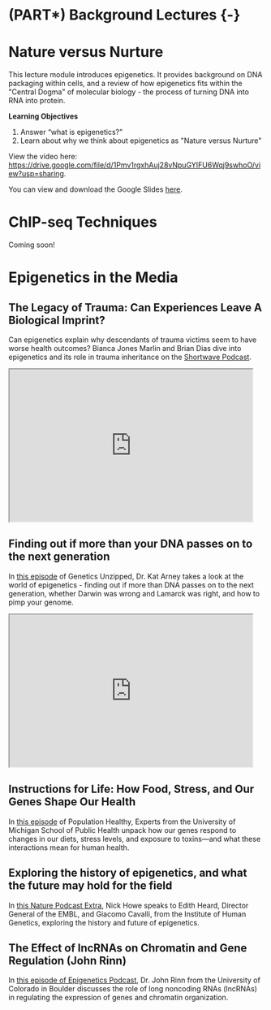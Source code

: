 # (PART\*) Background Lectures {-}

# Nature versus Nurture

This lecture module introduces epigenetics. It provides background on DNA packaging within cells, and a review of how epigenetics fits within the "Central Dogma" of molecular biology - the process of turning DNA into RNA into protein.

**Learning Objectives**

1. Answer “what is epigenetics?”
1. Learn about why we think about epigenetics as "Nature versus Nurture"

View the video here: https://drive.google.com/file/d/1Pmv1rgxhAuj28vNpuGYIFU6Wqj9swhoO/view?usp=sharing.

<!-- <iframe width="560" height="315" src="https://drive.google.com/file/d/1k1ruxiIQGj7U2G2RzE7NooopmSAURG_Q/view?usp=sharing" title="YouTube video player" frameborder="0" allow="accelerometer; autoplay; clipboard-write; encrypted-media; gyroscope; picture-in-picture" allowfullscreen></iframe> -->

You can view and download the Google Slides [here](https://docs.google.com/presentation/d/1dDTvTYIen7xLn4fKuBTrbrjhlEt27MVDbslmnnwsTLA/edit?usp=sharing).

# ChIP-seq Techniques

Coming soon!

# Epigenetics in the Media

## The Legacy of Trauma: Can Experiences Leave A Biological Imprint?

Can epigenetics explain why descendants of trauma victims seem to have worse health outcomes? Bianca Jones Marlin and Brian Dias dive into epigenetics and its role in trauma inheritance on the [Shortwave Podcast](https://www.npr.org/2020/12/16/947232031/the-legacy-of-trauma-can-experiences-leave-a-biological-imprint). 

<iframe id="inlineFrameExample"
    title="Inline Frame Example"
    width=95%
    height=300
    src="https://www.npr.org/2020/12/16/947232031/the-legacy-of-trauma-can-experiences-leave-a-biological-imprint">
</iframe>

## Finding out if more than your DNA passes on to the next generation

In [this episode](https://geneticsunzipped.com/blog/2020/7/16/s315-pimp-my-genome-the-wonderful-world-of-epigenetics) of Genetics Unzipped, Dr. Kat Arney takes a look at the world of epigenetics - finding out if more than DNA passes on to the next generation, whether Darwin was wrong and Lamarck was right, and how to pimp your genome.

<iframe id="inlineFrameExample"
    title="Inline Frame Example"
    width=95%
    height=300
    src="https://geneticsunzipped.com/blog/2020/7/16/s315-pimp-my-genome-the-wonderful-world-of-epigenetics">
</iframe>

## Instructions for Life: How Food, Stress, and Our Genes Shape Our Health

In [this episode](https://sph.umich.edu/podcast/season2/epigenetics.html) of Population Healthy, Experts from the University of Michigan School of Public Health unpack how our genes respond to changes in our diets, stress levels, and exposure to toxins—and what these interactions mean for human health.

## Exploring the history of epigenetics, and what the future may hold for the field

In [this Nature Podcast Extra](https://www.nature.com/articles/d41586-019-03877-7), Nick Howe speaks to Edith Heard, Director General of the EMBL, and Giacomo Cavalli, from the Institute of Human Genetics, exploring the history and future of epigenetics.

## The Effect of lncRNAs on Chromatin and Gene Regulation (John Rinn)

In [this episode of Epigenetics Podcast](https://activemotif.podbean.com/e/the-effect-of-lncrnas-on-chromatin-and-gene-regulation-john-rinn/), Dr. John Rinn from the University of Colorado in Boulder discusses the role of long noncoding RNAs (lncRNAs) in regulating the expression of genes and chromatin organization.
